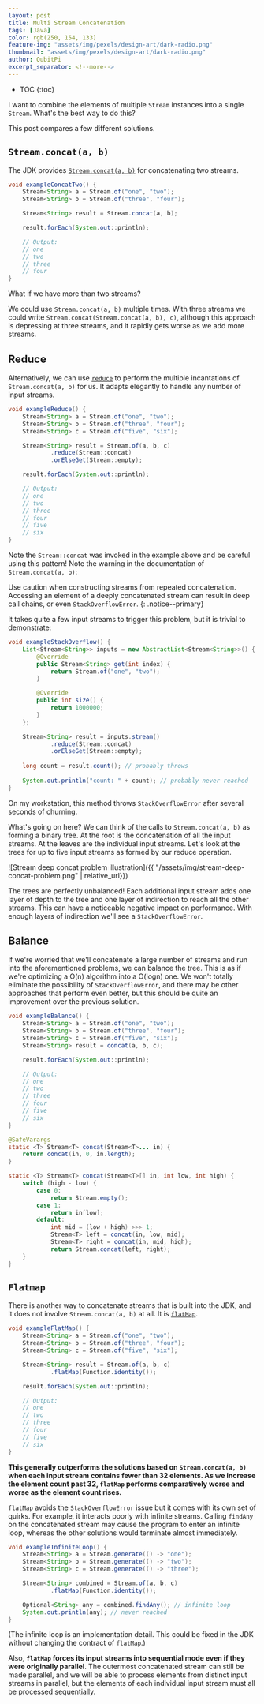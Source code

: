 ```yaml
---
layout: post
title: Multi Stream Concatenation
tags: [Java]
color: rgb(250, 154, 133)
feature-img: "assets/img/pexels/design-art/dark-radio.png"
thumbnail: "assets/img/pexels/design-art/dark-radio.png"
author: QubitPi
excerpt_separator: <!--more-->
---
```


<!--more-->

* TOC
{:toc}

I want to combine the elements of multiple `Stream` instances into a single `Stream`. What's the best way to do this?

This post compares a few different solutions. 

## `Stream.concat(a, b)`

The JDK provides
[`Stream.concat(a, b)`](https://docs.oracle.com/javase/8/docs/api/java/util/stream/Stream.html#concat-java.util.stream.Stream-java.util.stream.Stream-)
for concatenating two streams. 

```java
void exampleConcatTwo() {
    Stream<String> a = Stream.of("one", "two");
    Stream<String> b = Stream.of("three", "four");

    Stream<String> result = Stream.concat(a, b);

    result.forEach(System.out::println);

    // Output:
    // one
    // two
    // three
    // four
}
```

What if we have more than two streams? 

We could use `Stream.concat(a, b)` multiple times. With three streams we could write
`Stream.concat(Stream.concat(a, b), c)`, although this approach is depressing at three streams, and it rapidly gets
worse as we add more streams.

## Reduce

Alternatively, we can use
[`reduce`](https://docs.oracle.com/javase/8/docs/api/java/util/stream/Stream.html#reduce-java.util.function.BinaryOperator-)
to perform the multiple incantations of `Stream.concat(a, b)` for us. It adapts elegantly to handle any number of input
streams. 

```java
void exampleReduce() {
    Stream<String> a = Stream.of("one", "two");
    Stream<String> b = Stream.of("three", "four");
    Stream<String> c = Stream.of("five", "six");

    Stream<String> result = Stream.of(a, b, c)
            .reduce(Stream::concat)
            .orElseGet(Stream::empty);

    result.forEach(System.out::println);

    // Output:
    // one
    // two
    // three
    // four
    // five
    // six
}
```

Note the `Stream::concat` was invoked in the example above and be careful using this pattern! Note the warning in the
documentation of `Stream.concat(a, b)`:

Use caution when constructing streams from repeated concatenation. Accessing an element of a deeply concatenated stream
can result in deep call chains, or even `StackOverflowError`.
{: .notice--primary}

It takes quite a few input streams to trigger this problem, but it is trivial to demonstrate: 

```java
void exampleStackOverflow() {
    List<Stream<String>> inputs = new AbstractList<Stream<String>>() {
        @Override
        public Stream<String> get(int index) {
            return Stream.of("one", "two");
        }

        @Override
        public int size() {
            return 1000000;
        }
    };

    Stream<String> result = inputs.stream()
            .reduce(Stream::concat)
            .orElseGet(Stream::empty);
    
    long count = result.count(); // probably throws
    
    System.out.println("count: " + count); // probably never reached
}
```

On my workstation, this method throws `StackOverflowError` after several seconds of churning.

What's going on here? We can think of the calls to `Stream.concat(a, b)` as forming a binary tree. At the root is the
concatenation of all the input streams. At the leaves are the individual input streams. Let's look at the trees for up
to five input streams as formed by our reduce operation.

![Stream deep concat problem illustration]({{ "/assets/img/stream-deep-concat-problem.png" | relative_url}})

The trees are perfectly unbalanced! Each additional input stream adds one layer of depth to the tree and one layer of
indirection to reach all the other streams. This can have a noticeable negative impact on performance. With enough
layers of indirection we'll see a `StackOverflowError`.

## Balance

If we're worried that we'll concatenate a large number of streams and run into the aforementioned problems, we can
balance the tree. This is as if we're optimizing a O(n) algorithm into a O(logn) one. We won't totally eliminate the
possibility of `StackOverflowError`, and there may be other approaches that perform even better, but this should be
quite an improvement over the previous solution. 

```java
void exampleBalance() {
    Stream<String> a = Stream.of("one", "two");
    Stream<String> b = Stream.of("three", "four");
    Stream<String> c = Stream.of("five", "six");
    Stream<String> result = concat(a, b, c);

    result.forEach(System.out::println);

    // Output:
    // one
    // two
    // three
    // four
    // five
    // six
}

@SafeVarargs
static <T> Stream<T> concat(Stream<T>... in) {
    return concat(in, 0, in.length);
}

static <T> Stream<T> concat(Stream<T>[] in, int low, int high) {
    switch (high - low) {
        case 0:
            return Stream.empty();
        case 1:
            return in[low];
        default:
            int mid = (low + high) >>> 1;
            Stream<T> left = concat(in, low, mid);
            Stream<T> right = concat(in, mid, high);
            return Stream.concat(left, right);
    }
}
```

## `Flatmap`

There is another way to concatenate streams that is built into the JDK, and it does not involve `Stream.concat(a, b)` at
all. It is
[`flatMap`](https://docs.oracle.com/javase/8/docs/api/java/util/stream/Stream.html#flatMap-java.util.function.Function-).

```java
void exampleFlatMap() {
    Stream<String> a = Stream.of("one", "two");
    Stream<String> b = Stream.of("three", "four");
    Stream<String> c = Stream.of("five", "six");

    Stream<String> result = Stream.of(a, b, c)
            .flatMap(Function.identity());

    result.forEach(System.out::println);

    // Output:
    // one
    // two
    // three
    // four
    // five
    // six
}
```

**This generally outperforms the solutions based on `Stream.concat(a, b)` when each input stream contains fewer than 32
elements. As we increase the element count past 32, `flatMap` performs comparatively worse and worse as the element
count rises.**

`flatMap` avoids the `StackOverflowError` issue but it comes with its own set of quirks. For example, it interacts
poorly with infinite streams. Calling `findAny` on the concatenated stream may cause the program to enter an infinite
loop, whereas the other solutions would terminate almost immediately. 

```java
void exampleInfiniteLoop() {
    Stream<String> a = Stream.generate(() -> "one");
    Stream<String> b = Stream.generate(() -> "two");
    Stream<String> c = Stream.generate(() -> "three");

    Stream<String> combined = Stream.of(a, b, c)
            .flatMap(Function.identity());

    Optional<String> any = combined.findAny(); // infinite loop
    System.out.println(any); // never reached
}
```

(The infinite loop is an implementation detail. This could be fixed in the JDK without changing the contract of
`flatMap`.)

Also, **`flatMap` forces its input streams into sequential mode even if they were originally parallel**. The outermost
concatenated stream can still be made parallel, and we will be able to process elements from distinct input streams in
parallel, but the elements of each individual input stream must all be processed sequentially.
